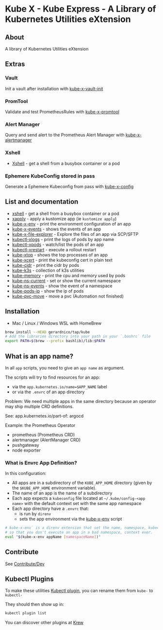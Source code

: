 # Kube X - Kube Express - A Library of Kubernetes Utilities eXtension


## About

A library of Kubernetes Utilities eXtension


## Extras

### Vault

Init a vault after installation with [kube-x-vault-init](docs/bin-generated/kube-x-vault-init-unseal.md)

### PromTool

Validate and test PrometheusRules with [kube-x-promtool](docs/bin-generated/kube-x-promtool.md)

### Alert Manager

Query and send alert to the Prometheus Alert Manager with [kube-x-alertmanager](docs/bin-generated/kube-x-alertmanager.md)

### Xshell

* [Xshell](docs/bin-generated/kubectl-xshell.md) - get a shell from a busybox container or a pod

### Ephemere KubeConfig stored in pass

Generate a Ephemere Kubeconfig from pass with [kube-x-config](docs/lib/kube-x-config.md)

## List and documentation

* [xshell](docs/bin-generated/kubectl-xshell.md) - get a shell from a busybox container or a pod
* [xapply](docs/bin/kubectl-xapply) - apply a kustomize app (ie `kustomize apply`)
* [kube-x-env](docs/bin/kubectl-xenv) - print the environment configuration of an app 
* [kube-x-events](docs/bin/kubectl-xevent) - shows the events of an app
* [kube-x-file-explorer](docs/bin/kubectl-xvolume-explorer) - Explore the files of an app via SCP/SFTP
* [kubectl-xlogs](docs/bin/kubectl-xlogs) - print the logs of pods by app name
* [kubectl-xpods](docs/bin/kubectl-xpod) - watch/list the pods of an app
* [kubectl-xrestart](docs/bin/kubectl-xrestart) - execute a rollout restart
* [kube-xtop](docs/bin/kubectl-xtop) - shows the top processes of an app
* [kube-xcert](docs/bin-generated/kubectl-xcert.md) - print the kubeconfig cert in plain text
* [kube-cidr](docs/bin/kubectl-xcidr) - print the cidr by pods
* [kube-k3s](docs/bin/kubectl-xcidr) - collection of k3s utilities
* [kube-memory](docs/bin/kube-x-memory) - print the cpu and memory used by pods
* [kube-ns-current](docs/bin/kubectl-xns) - set or show the current namespace
* [kube-ns-events](docs/bin/kubectl-xevents) - show the event of a namespace
* [kube-pods-ip](docs/bin/kube-x-pods-ip) - show the ip of pods
* [kube-pvc-move](docs/bin/kube-x-pvc-move) - move a pvc (Automation not finished)



## Installation

* Mac / Linux / Windows WSL with HomeBrew
```bash
brew install --HEAD gerardnico/tap/kube
# Add the libraries directory into your path in your `.bashrc` file
export PATH=$(brew --prefix bashlib)/lib:$PATH
```

## What is an app name?

In all `app` scripts, you need to give an `app name` as argument.

The scripts will try to find resources for an app:
* via the `app.kubernetes.io/name=$APP_NAME` label
* or via the `.envrc` of an app directory

Problem: We need multiple apps in the same directory
because an operator may ship multiple CRD definitions.

See: app.kubernetes.io/part-of: argocd

Example: the Prometheus Operator
* prometheus (Prometheus CRD)
* alertmanager (AlertManager CRD)
* pushgateway
* node exporter


### What is Envrc App Definition?

In this configuration:
* All apps are in a subdirectory of the `KUBE_APP_HOME` directory (given by the `$KUBE_APP_HOME` environment variable).
* The name of an app is the name of a subdirectory
* Each app expects a `kubeconfig` file located at `~/.kube/config-<app name>` with the default context set with the same app namespace
* Each app directory have a `.envrc` that:
  * is run by `direnv` 
  * sets the app environment via the [kube-x-env](docs/bin/kubectl-xenv) script
```bash
# kube-x-env` is a direnv extension that set the name, namespace, kubeconfig and directory of an app as environment
# so that you don't execute an app in a bad namespace, context ever. 
eval "$(kube-x-env appName [namespaceName])"
```



## Contribute 

See [Contribute/Dev](contribute.md)

## Kubectl Plugins

To make these utilities [Kubectl plugin](https://kubernetes.io/docs/tasks/extend-kubectl/kubectl-plugins/), 
you can rename them from `kube-` to `kubectl-`

They should then show up in:
```bash
kubectl plugin list
```


You can discover other plugins at [Krew](https://krew.sigs.k8s.io/plugins/)
